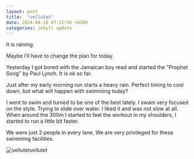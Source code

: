 ```yaml
---
layout: post
title:  "vellutet"
date: 2024-08-18 07:12:56 +0200
categories: jekyll update
---
```


It is raining.   

Maybe I'll have to change the plan for today.   

Yesterday I got bored with the Jamaican boy read and started the "Prophet Song" by Paul Lynch. It is ok so far.   

Just after my early morning run starts a heavy rain. Perfect timing to cool down, but what will happen with swimming today?   

I went to swim and turned to be one of the best lately. I swam very focused on the style. Trying to slide over water. I liked it and was not slow at all. When around the 300m I started to feel the workout in my shoulders, I started to run a little bit faster.  

We were just 2 people in every lane. We are very privileged for these swimming facilities.   




![vellutet]()*vellutet*&nbsp;



[jekyll-docs]: https://jekyllrb.com/docs/home
[jekyll-gh]:   https://github.com/jekyll/jekyll
[jekyll-talk]: https://talk.jekyllrb.com/
